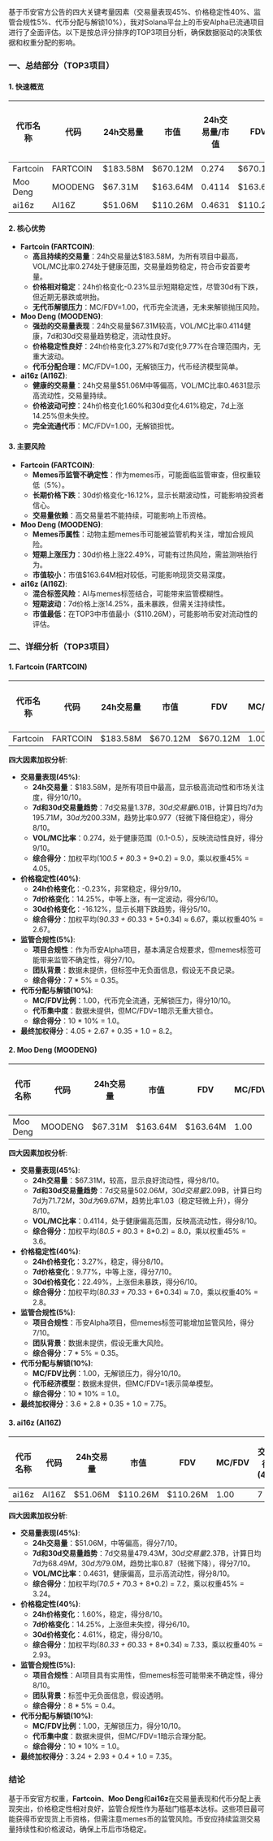 基于币安官方公告的四大关键考量因素（交易量表现45%、价格稳定性40%、监管合规性5%、代币分配与解锁10%），我对Solana平台上的币安Alpha已流通项目进行了全面评估。以下是按总评分排序的TOP3项目分析，确保数据驱动的决策依据和权重分配的影响。

### 一、总结部分（TOP3项目）

#### 1. 快速概览
| 代币名称 | 代码 | 24h交易量 | 市值 | 24h交易量/市值 | FDV | MC/FDV | 总评分(1-10分) |
|----------|------|-----------|------|----------------|-----|---------|----------------|
| Fartcoin | FARTCOIN | $183.58M | $670.12M | 0.274 | $670.12M | 1.00 | 8.2 |
| Moo Deng | MOODENG | $67.31M | $163.64M | 0.4114 | $163.64M | 1.00 | 7.75 |
| ai16z | AI16Z | $51.06M | $110.26M | 0.4631 | $110.26M | 1.00 | 7.35 |

#### 2. 核心优势
- **Fartcoin (FARTCOIN)**:
  - **高且持续的交易量**：24h交易量达$183.58M，为所有项目中最高，VOL/MC比率0.274处于健康范围，交易量趋势稳定，符合币安首要考量。
  - **价格相对稳定**：24h价格变化-0.23%显示短期稳定性，尽管30d有下跌，但近期无暴跌或哄抬。
  - **无代币解锁压力**：MC/FDV=1.00，代币完全流通，无未来解锁抛压风险。
- **Moo Deng (MOODENG)**:
  - **强劲的交易量表现**：24h交易量$67.31M较高，VOL/MC比率0.4114健康，7d和30d交易量趋势稳定，流动性良好。
  - **价格稳定性良好**：24h价格变化3.27%和7d变化9.77%在合理范围内，无重大波动。
  - **代币分配合理**：MC/FDV=1.00，无解锁压力，代币经济模型简单。
- **ai16z (AI16Z)**:
  - **健康的交易量**：24h交易量$51.06M中等偏高，VOL/MC比率0.4631显示高流动性，交易量持续。
  - **价格波动可控**：24h价格变化1.60%和30d变化4.61%稳定，7d上涨14.25%但未失控。
  - **完全流通代币**：MC/FDV=1.00，无解锁担忧。

#### 3. 主要风险
- **Fartcoin (FARTCOIN)**:
  - **Memes币监管不确定性**：作为memes币，可能面临监管审查，但权重较低（5%）。
  - **长期价格下跌**：30d价格变化-16.12%，显示长期波动性，可能影响投资者信心。
  - **交易量依赖**：高交易量若不能持续，可能影响上币资格。
- **Moo Deng (MOODENG)**:
  - **Memes币属性**：动物主题memes币可能被监管机构关注，增加合规风险。
  - **短期上涨压力**：30d价格上涨22.49%，可能有过热风险，需监测哄抬行为。
  - **市值较小**：市值$163.64M相对较低，可能影响现货交易深度。
- **ai16z (AI16Z)**:
  - **混合标签风险**：AI与memes标签结合，可能带来监管模糊性。
  - **短期波动**：7d价格上涨14.25%，虽未暴跌，但需关注持续性。
  - **市值最低**：在TOP3中市值最小（$110.26M），可能影响币安对流动性的评估。

### 二、详细分析（TOP3项目）

#### 1. Fartcoin (FARTCOIN)
| 代币名称 | 代码 | 24h交易量 | 市值 | FDV | MC/FDV | 交易量得分(45%) | 价格稳定性得分(40%) | 合规性得分(5%) | 代币分配得分(10%) | 总评分 |
|----------|------|-----------|------|-----|---------|------------------|---------------------|----------------|-------------------|--------|
| Fartcoin | FARTCOIN | $183.58M | $670.12M | $670.12M | 1.00 | 9 | 7 | 7 | 10 | 8.2 |

**四大因素加权分析**:
- **交易量表现(45%)**:
  - **24h交易量**：$183.58M，是所有项目中最高，显示极高流动性和市场关注度，得分10/10。
  - **7d和30d交易量趋势**：7d交易量$1.37B，30d交易量$6.01B，计算日均7d为$195.71M，30d为$200.33M，趋势比率0.977（轻微下降但稳定），得分8/10。
  - **VOL/MC比率**：0.274，处于健康范围（0.1-0.5），反映流动性良好，得分9/10。
  - **综合得分**：加权平均(10*0.5 + 8*0.3 + 9*0.2) = 9.0，乘以权重45% = 4.05。
- **价格稳定性(40%)**:
  - **24h价格变化**：-0.23%，非常稳定，得分9/10。
  - **7d价格变化**：14.25%，中等上涨，有一定波动，得分6/10。
  - **30d价格变化**：-16.12%，显示长期下跌趋势，得分5/10。
  - **综合得分**：加权平均(9*0.33 + 6*0.33 + 5*0.34) ≈ 6.67，乘以权重40% = 2.67。
- **监管合规性(5%)**:
  - **项目合规性**：作为币安Alpha项目，基本满足合规要求，但memes标签可能带来监管不确定性，得分7/10。
  - **团队背景**：数据未提供，但标签中无负面信息，假设无不良记录。
  - **综合得分**：7 * 5% = 0.35。
- **代币分配与解锁(10%)**:
  - **MC/FDV比例**：1.00，代币完全流通，无解锁压力，得分10/10。
  - **代币集中度**：数据未提供，但MC/FDV=1暗示无重大锁仓。
  - **综合得分**：10 * 10% = 1.0。
- **最终加权得分**：4.05 + 2.67 + 0.35 + 1.0 = 8.2。

#### 2. Moo Deng (MOODENG)
| 代币名称 | 代码 | 24h交易量 | 市值 | FDV | MC/FDV | 交易量得分(45%) | 价格稳定性得分(40%) | 合规性得分(5%) | 代币分配得分(10%) | 总评分 |
|----------|------|-----------|------|-----|---------|------------------|---------------------|----------------|-------------------|--------|
| Moo Deng | MOODENG | $67.31M | $163.64M | $163.64M | 1.00 | 8 | 7 | 7 | 10 | 7.75 |

**四大因素加权分析**:
- **交易量表现(45%)**:
  - **24h交易量**：$67.31M，较高，显示良好流动性，得分8/10。
  - **7d和30d交易量趋势**：7d交易量$502.06M，30d交易量$2.09B，计算日均7d为$71.72M，30d为$69.67M，趋势比率1.03（稳定轻微上升），得分8/10。
  - **VOL/MC比率**：0.4114，处于健康偏高范围，反映高流动性，得分8/10。
  - **综合得分**：加权平均(8*0.5 + 8*0.3 + 8*0.2) = 8.0，乘以权重45% = 3.6。
- **价格稳定性(40%)**:
  - **24h价格变化**：3.27%，稳定，得分8/10。
  - **7d价格变化**：9.77%，中等上涨，得分7/10。
  - **30d价格变化**：22.49%，上涨但未暴跌，得分6/10。
  - **综合得分**：加权平均(8*0.33 + 7*0.33 + 6*0.34) ≈ 7.0，乘以权重40% = 2.8。
- **监管合规性(5%)**:
  - **项目合规性**：币安Alpha项目，但memes标签可能增加监管风险，得分7/10。
  - **团队背景**：数据未提供，假设无重大风险。
  - **综合得分**：7 * 5% = 0.35。
- **代币分配与解锁(10%)**:
  - **MC/FDV比例**：1.00，无解锁压力，得分10/10。
  - **代币经济模型**：数据未提供，但MC/FDV=1表示简单模型。
  - **综合得分**：10 * 10% = 1.0。
- **最终加权得分**：3.6 + 2.8 + 0.35 + 1.0 = 7.75。

#### 3. ai16z (AI16Z)
| 代币名称 | 代码 | 24h交易量 | 市值 | FDV | MC/FDV | 交易量得分(45%) | 价格稳定性得分(40%) | 合规性得分(5%) | 代币分配得分(10%) | 总评分 |
|----------|------|-----------|------|-----|---------|------------------|---------------------|----------------|-------------------|--------|
| ai16z | AI16Z | $51.06M | $110.26M | $110.26M | 1.00 | 7 | 7 | 8 | 10 | 7.35 |

**四大因素加权分析**:
- **交易量表现(45%)**:
  - **24h交易量**：$51.06M，中等偏高，得分7/10。
  - **7d和30d交易量趋势**：7d交易量$479.43M，30d交易量$2.37B，计算日均7d为$68.49M，30d为$79.0M，趋势比率0.87（轻微下降），得分7/10。
  - **VOL/MC比率**：0.4631，健康偏高，显示高流动性，得分8/10。
  - **综合得分**：加权平均(7*0.5 + 7*0.3 + 8*0.2) = 7.2，乘以权重45% = 3.24。
- **价格稳定性(40%)**:
  - **24h价格变化**：1.60%，稳定，得分8/10。
  - **7d价格变化**：14.25%，上涨但未失控，得分6/10。
  - **30d价格变化**：4.61%，稳定，得分8/10。
  - **综合得分**：加权平均(8*0.33 + 6*0.33 + 8*0.34) ≈ 7.33，乘以权重40% = 2.93。
- **监管合规性(5%)**:
  - **项目合规性**：AI项目具有实用性，但memes标签可能带来不确定性，得分8/10。
  - **团队背景**：标签中无负面信息，假设透明。
  - **综合得分**：8 * 5% = 0.4。
- **代币分配与解锁(10%)**:
  - **MC/FDV比例**：1.00，无解锁压力，得分10/10。
  - **代币集中度**：数据未提供，但MC/FDV=1暗示合理分配。
  - **综合得分**：10 * 10% = 1.0。
- **最终加权得分**：3.24 + 2.93 + 0.4 + 1.0 = 7.35。

### 结论
基于币安官方权重，**Fartcoin**、**Moo Deng**和**ai16z**在交易量表现和代币分配上表现突出，价格稳定性相对良好，监管合规性作为基础门槛基本达标。这些项目最可能获得币安现货上币资格，但需注意memes币的监管风险。币安应持续监测交易量持续性和价格波动，确保上币后市场稳定。